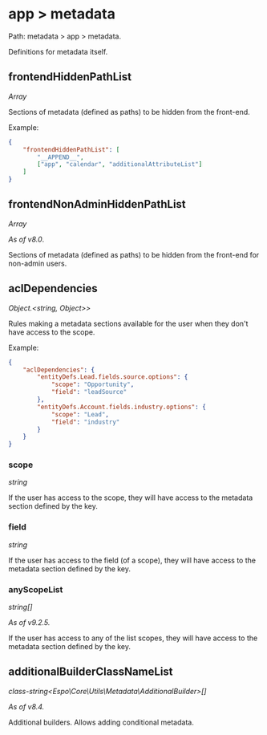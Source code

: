 # app > metadata

Path: metadata > app > metadata.

Definitions for metadata itself.

## frontendHiddenPathList

*Array*

Sections of metadata (defined as paths) to be hidden from the front-end.

Example:

```json
{
    "frontendHiddenPathList": [
        "__APPEND__",
        ["app", "calendar", "additionalAttributeList"]
    ]
}
```

## frontendNonAdminHiddenPathList

*Array*

*As of v8.0*.

Sections of metadata (defined as paths) to be hidden from the front-end for non-admin users.

## aclDependencies

*Object.<string, Object\>\>*

Rules making a metadata sections available for the user when they don't have access to the scope.

Example:

```json
{
    "aclDependencies": {
        "entityDefs.Lead.fields.source.options": {
            "scope": "Opportunity",
            "field": "leadSource"
        },
        "entityDefs.Account.fields.industry.options": {
            "scope": "Lead",
            "field": "industry"
        }
    }
}
```

### scope

*string*

If the user has access to the scope, they will have access to the metadata section defined by the key.

### field

*string*

If the user has access to the field (of a scope), they will have access to the metadata section defined by the key.

### anyScopeList

*string[]*

*As of v9.2.5.*

If the user has access to any of the list scopes, they will have access to the metadata section defined by the key. 

## additionalBuilderClassNameList

*class-string<Espo\Core\Utils\Metadata\AdditionalBuilder\>[]*

*As of v8.4.*

Additional builders. Allows adding conditional metadata.
